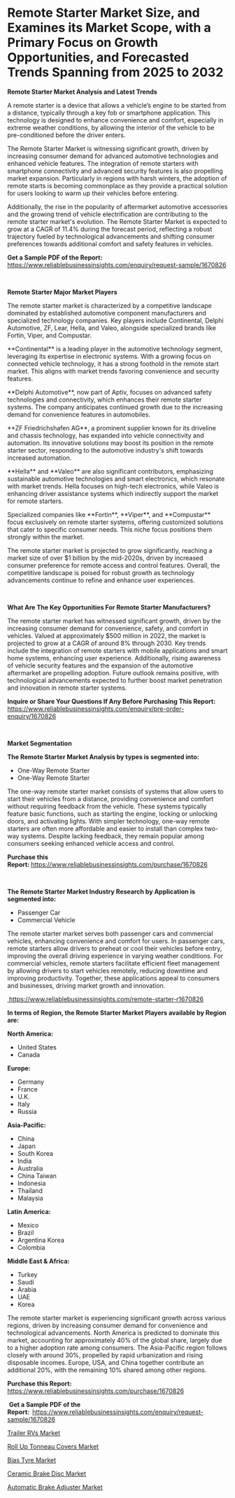 <p><h1>Remote Starter Market Size, and Examines its Market Scope, with a Primary Focus on Growth Opportunities, and Forecasted Trends Spanning from 2025 to 2032</h1></p><p><strong>Remote Starter Market Analysis and Latest Trends</strong></p>
<p><p>A remote starter is a device that allows a vehicle’s engine to be started from a distance, typically through a key fob or smartphone application. This technology is designed to enhance convenience and comfort, especially in extreme weather conditions, by allowing the interior of the vehicle to be pre-conditioned before the driver enters. </p><p>The Remote Starter Market is witnessing significant growth, driven by increasing consumer demand for advanced automotive technologies and enhanced vehicle features. The integration of remote starters with smartphone connectivity and advanced security features is also propelling market expansion. Particularly in regions with harsh winters, the adoption of remote starts is becoming commonplace as they provide a practical solution for users looking to warm up their vehicles before entering.</p><p>Additionally, the rise in the popularity of aftermarket automotive accessories and the growing trend of vehicle electrification are contributing to the remote starter market's evolution. The Remote Starter Market is expected to grow at a CAGR of 11.4% during the forecast period, reflecting a robust trajectory fueled by technological advancements and shifting consumer preferences towards additional comfort and safety features in vehicles.</p></p>
<p><strong>Get a Sample PDF of the Report:&nbsp;</strong> <a href="https://www.reliablebusinessinsights.com/enquiry/request-sample/1670826?utm_campaign=1138&utm_medium=2&utm_source=Github&utm_content=ia&utm_term=30032025&utm_id=remote-starter">https://www.reliablebusinessinsights.com/enquiry/request-sample/1670826</a></p>
<p>&nbsp;</p>
<p><strong>Remote Starter Major Market Players</strong></p>
<p><p>The remote starter market is characterized by a competitive landscape dominated by established automotive component manufacturers and specialized technology companies. Key players include Continental, Delphi Automotive, ZF, Lear, Hella, and Valeo, alongside specialized brands like Fortin, Viper, and Compustar.</p><p>**Continental** is a leading player in the automotive technology segment, leveraging its expertise in electronic systems. With a growing focus on connected vehicle technology, it has a strong foothold in the remote start market. This aligns with market trends favoring convenience and security features.</p><p>**Delphi Automotive**, now part of Aptiv, focuses on advanced safety technologies and connectivity, which enhances their remote starter systems. The company anticipates continued growth due to the increasing demand for convenience features in automobiles.</p><p>**ZF Friedrichshafen AG**, a prominent supplier known for its driveline and chassis technology, has expanded into vehicle connectivity and automation. Its innovative solutions may boost its position in the remote starter sector, responding to the automotive industry's shift towards increased automation.</p><p>**Hella** and **Valeo** are also significant contributors, emphasizing sustainable automotive technologies and smart electronics, which resonate with market trends. Hella focuses on high-tech electronics, while Valeo is enhancing driver assistance systems which indirectly support the market for remote starters.</p><p>Specialized companies like **Fortin**, **Viper**, and **Compustar** focus exclusively on remote starter systems, offering customized solutions that cater to specific consumer needs. This niche focus positions them strongly within the market.</p><p>The remote starter market is projected to grow significantly, reaching a market size of over $1 billion by the mid-2020s, driven by increased consumer preference for remote access and control features. Overall, the competitive landscape is poised for robust growth as technology advancements continue to refine and enhance user experiences.</p></p>
<p>&nbsp;</p>
<p><strong>What Are The Key Opportunities For Remote Starter Manufacturers?</strong></p>
<p><p>The remote starter market has witnessed significant growth, driven by the increasing consumer demand for convenience, safety, and comfort in vehicles. Valued at approximately $500 million in 2022, the market is projected to grow at a CAGR of around 8% through 2030. Key trends include the integration of remote starters with mobile applications and smart home systems, enhancing user experience. Additionally, rising awareness of vehicle security features and the expansion of the automotive aftermarket are propelling adoption. Future outlook remains positive, with technological advancements expected to further boost market penetration and innovation in remote starter systems.</p></p>
<p><strong>Inquire or Share Your Questions If Any Before Purchasing This Report:</strong> <a href="https://www.reliablebusinessinsights.com/enquiry/pre-order-enquiry/1670826?utm_campaign=1138&utm_medium=2&utm_source=Github&utm_content=ia&utm_term=30032025&utm_id=remote-starter">https://www.reliablebusinessinsights.com/enquiry/pre-order-enquiry/1670826</a></p>
<p>&nbsp;</p>
<p><strong>Market Segmentation</strong></p>
<p><strong>The Remote Starter Market Analysis by types is segmented into:</strong></p>
<p><ul><li>One-Way Remote Starter</li><li>One-Way Remote Starter</li></ul></p>
<p><p>The one-way remote starter market consists of systems that allow users to start their vehicles from a distance, providing convenience and comfort without requiring feedback from the vehicle. These systems typically feature basic functions, such as starting the engine, locking or unlocking doors, and activating lights. With simpler technology, one-way remote starters are often more affordable and easier to install than complex two-way systems. Despite lacking feedback, they remain popular among consumers seeking enhanced vehicle access and control.</p></p>
<p><strong>Purchase this Report:&nbsp;</strong><a href="https://www.reliablebusinessinsights.com/purchase/1670826?utm_campaign=1138&utm_medium=2&utm_source=Github&utm_content=ia&utm_term=30032025&utm_id=remote-starter">https://www.reliablebusinessinsights.com/purchase/1670826</a></p>
<p>&nbsp;</p>
<p><strong>The Remote Starter Market Industry Research by Application is segmented into:</strong></p>
<p><ul><li>Passenger Car</li><li>Commercial Vehicle</li></ul></p>
<p><p>The remote starter market serves both passenger cars and commercial vehicles, enhancing convenience and comfort for users. In passenger cars, remote starters allow drivers to preheat or cool their vehicles before entry, improving the overall driving experience in varying weather conditions. For commercial vehicles, remote starters facilitate efficient fleet management by allowing drivers to start vehicles remotely, reducing downtime and improving productivity. Together, these applications appeal to consumers and businesses, driving market growth and innovation.</p></p>
<p><a href="https://www.reliablebusinessinsights.com/remote-starter-r1670826?utm_campaign=1138&utm_medium=2&utm_source=Github&utm_content=ia&utm_term=30032025&utm_id=remote-starter">&nbsp;https://www.reliablebusinessinsights.com/remote-starter-r1670826</a></p>
<p><strong>In terms of Region, the Remote Starter Market Players available by Region are:</strong></p>
<p>
    <p> <strong> North America: </strong>
        <ul>
            <li>United States</li>
            <li>Canada</li>
        </ul>
        </p> 
    <p> <strong> Europe: </strong>
        <ul>
            <li>Germany</li>
            <li>France</li>
            <li>U.K.</li>
            <li>Italy</li>
            <li>Russia</li>
        </ul>
        </p> 
    <p> <strong> Asia-Pacific: </strong>
        <ul>
            <li>China</li>
            <li>Japan</li>
            <li>South Korea</li>
            <li>India</li>
            <li>Australia</li>
            <li>China Taiwan</li>
            <li>Indonesia</li>
            <li>Thailand</li>
            <li>Malaysia</li>
        </ul>
        </p> 
    <p> <strong> Latin America: </strong>
        <ul>
            <li>Mexico</li>
            <li>Brazil</li>
            <li>Argentina Korea</li>
            <li>Colombia</li>
        </ul>
        </p> 
    <p> <strong> Middle East & Africa: </strong>
        <ul>
            <li>Turkey</li>
            <li>Saudi</li>
            <li>Arabia</li>
            <li>UAE</li>
            <li>Korea</li>
        </ul>
    </p>
    </p>
<p><p>The remote starter market is experiencing significant growth across various regions, driven by increasing consumer demand for convenience and technological advancements. North America is predicted to dominate this market, accounting for approximately 40% of the global share, largely due to a higher adoption rate among consumers. The Asia-Pacific region follows closely with around 30%, propelled by rapid urbanization and rising disposable incomes. Europe, USA, and China together contribute an additional 20%, with the remaining 10% shared among other regions.</p></p>
<p><strong>Purchase this Report: </strong><a href="https://www.reliablebusinessinsights.com/purchase/1670826?utm_campaign=1138&utm_medium=2&utm_source=Github&utm_content=ia&utm_term=30032025&utm_id=remote-starter">https://www.reliablebusinessinsights.com/purchase/1670826</a></p>
<p>&nbsp;<strong>Get a Sample PDF of the Report:&nbsp;&nbsp;</strong><a href="https://www.reliablebusinessinsights.com/enquiry/request-sample/1670826?utm_campaign=1138&utm_medium=2&utm_source=Github&utm_content=ia&utm_term=30032025&utm_id=remote-starter">https://www.reliablebusinessinsights.com/enquiry/request-sample/1670826</a></p>
<p><strong></strong></p>
<p><p><a href="https://github.com/bhuraoutenc8/Market-Research-Report-List-1/blob/main/trailer-rvs-market.md?utm_campaign=1138&utm_medium=2&utm_source=Github&utm_content=ia&utm_term=30032025&utm_id=remote-starter">Trailer RVs Market</a></p><p><a href="https://github.com/tandepinho3p/Market-Research-Report-List-1/blob/main/roll-up-tonneau-covers-market.md?utm_campaign=1138&utm_medium=2&utm_source=Github&utm_content=ia&utm_term=30032025&utm_id=remote-starter">Roll Up Tonneau Covers Market</a></p><p><a href="https://github.com/latilsmickl8/Market-Research-Report-List-1/blob/main/bias-tyre-market.md?utm_campaign=1138&utm_medium=2&utm_source=Github&utm_content=ia&utm_term=30032025&utm_id=remote-starter">Bias Tyre Market</a></p><p><a href="https://github.com/guyerkanakwu/Market-Research-Report-List-1/blob/main/ceramic-brake-disc-market.md?utm_campaign=1138&utm_medium=2&utm_source=Github&utm_content=ia&utm_term=30032025&utm_id=remote-starter">Ceramic Brake Disc Market</a></p><p><a href="https://github.com/totrisammir/Market-Research-Report-List-1/blob/main/automatic-brake-adjuster-market.md?utm_campaign=1138&utm_medium=2&utm_source=Github&utm_content=ia&utm_term=30032025&utm_id=remote-starter">Automatic Brake Adjuster Market</a></p></p>